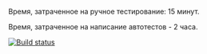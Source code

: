 Время, затраченное на ручное тестирование: 15 минут.

Время, затраченное на написание автотестов - 2 часа.


[![Build status](https://ci.appveyor.com/api/projects/status/nj4l5ecft58mafg5?svg=true)](https://ci.appveyor.com/project/Bogdmoen/aqa-4-2)